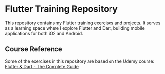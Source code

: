 # Flutter Training Repository
This repository contains my Flutter training exercises and projects. It serves as a learning space where I explore Flutter and Dart, building mobile applications for both iOS and Android.

## Course Reference
Some of the exercises in this repository are based on the Udemy course:
[Flutter & Dart - The Complete Guide](https://tahseer-notes.netlify.app/notes/apps/)
